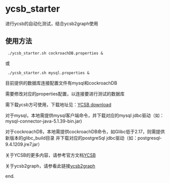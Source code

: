 # ycsb_starter

进行ycsb的自动化测试，结合ycsb2graph使用

## 使用方法

	 ./ycsb_starter.sh cockroachDB.properties &
	 
或

	 ./ycsb_starter.sh mysql.properties &
	 
目前提供的数据库连接配置文件有mysql和cockroachDB

需要修改对应的properties配置，以连接要进行测试的数据库

需下载ycsb方可使用，下载地址见：[YCSB download](https://github.com/brianfrankcooper/YCSB/releases)

对于mysql，本地需提供mysql客户端命令，并下载对应的mysql jdbc驱动（如：mysql-connector-java-5.1.39-bin.jar)

对于cockroachDB，本地需提供cockroachDB命令，如Glibc低于2.17，则需提供新版本的glibc_build目录
并下载对应的postgreSql jdbc驱动（如：postgresql-9.4.1209.jre7.jar）

关于YCSB的更多内容，请参考官方文档[YCSB](https://github.com/brianfrankcooper/YCSB)

关于ycsb2graph，请参看此链接[ycsb2graph](http://192.168.100.93:3000/wenzhenglin/ycsb2graph)

end.